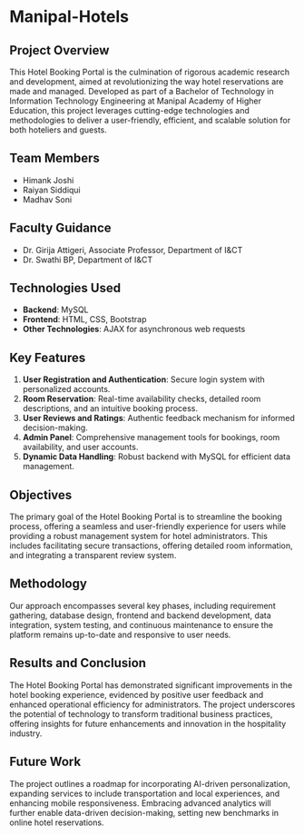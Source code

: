 # Manipal-Hotels

## Project Overview

This Hotel Booking Portal is the culmination of rigorous academic research and development, aimed at revolutionizing the way hotel reservations are made and managed. Developed as part of a Bachelor of Technology in Information Technology Engineering at Manipal Academy of Higher Education, this project leverages cutting-edge technologies and methodologies to deliver a user-friendly, efficient, and scalable solution for both hoteliers and guests.

## Team Members

- Himank Joshi 
- Raiyan Siddiqui 
- Madhav Soni 

## Faculty Guidance

- Dr. Girija Attigeri, Associate Professor, Department of I&CT
- Dr. Swathi BP, Department of I&CT

## Technologies Used

- **Backend**: MySQL
- **Frontend**: HTML, CSS, Bootstrap
- **Other Technologies**: AJAX for asynchronous web requests

## Key Features

1. **User Registration and Authentication**: Secure login system with personalized accounts.
2. **Room Reservation**: Real-time availability checks, detailed room descriptions, and an intuitive booking process.
3. **User Reviews and Ratings**: Authentic feedback mechanism for informed decision-making.
4. **Admin Panel**: Comprehensive management tools for bookings, room availability, and user accounts.
5. **Dynamic Data Handling**: Robust backend with MySQL for efficient data management.

## Objectives

The primary goal of the Hotel Booking Portal is to streamline the booking process, offering a seamless and user-friendly experience for users while providing a robust management system for hotel administrators. This includes facilitating secure transactions, offering detailed room information, and integrating a transparent review system.

## Methodology

Our approach encompasses several key phases, including requirement gathering, database design, frontend and backend development, data integration, system testing, and continuous maintenance to ensure the platform remains up-to-date and responsive to user needs.

## Results and Conclusion

The Hotel Booking Portal has demonstrated significant improvements in the hotel booking experience, evidenced by positive user feedback and enhanced operational efficiency for administrators. The project underscores the potential of technology to transform traditional business practices, offering insights for future enhancements and innovation in the hospitality industry.

## Future Work

The project outlines a roadmap for incorporating AI-driven personalization, expanding services to include transportation and local experiences, and enhancing mobile responsiveness. Embracing advanced analytics will further enable data-driven decision-making, setting new benchmarks in online hotel reservations.



